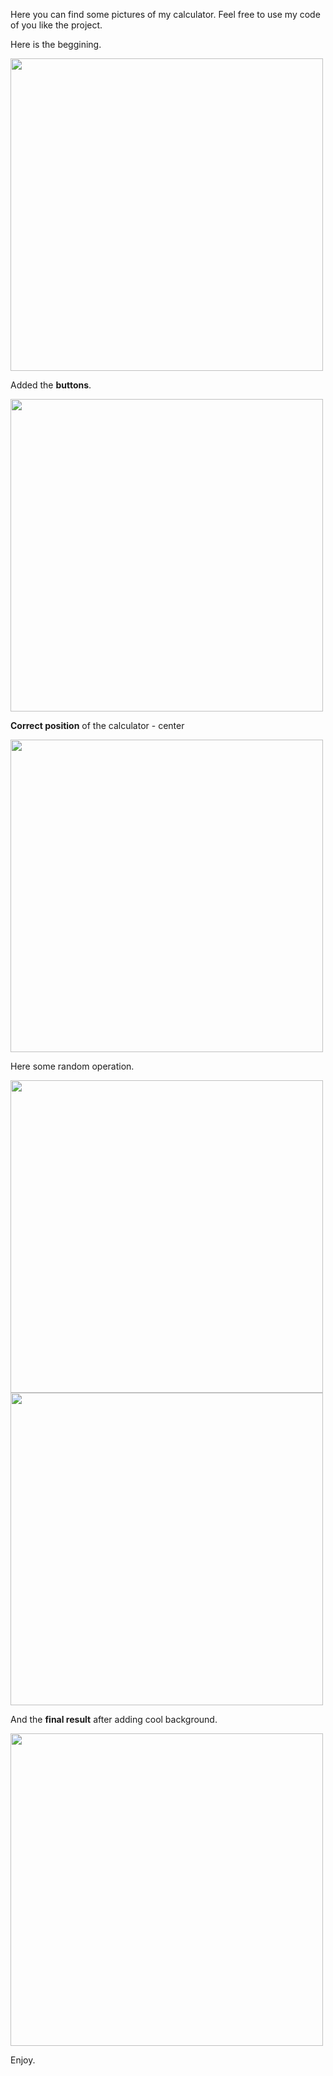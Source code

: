 Here you can find some pictures of my calculator.
Feel free to use my code of you like the project.

Here is the beggining.

<img src='https://user-images.githubusercontent.com/100487082/183724555-79039075-9019-4efd-8b5b-56f3c3ab7beb.png' width='500' heigth='500'/><br>


Added the **buttons**.

<img src='https://user-images.githubusercontent.com/100487082/183724715-f2da1150-9d58-49c9-b995-d0ab17c779d8.png' width='500' heigth='500'/><br>


**Correct position** of the calculator - center

<img src='https://user-images.githubusercontent.com/100487082/183724736-0828bf56-64b6-43db-be93-9c9d30d83213.png' width='500' heigth='500'/><br>


Here some random operation.

<img src='https://user-images.githubusercontent.com/100487082/183724758-46ad455f-4e76-4e9b-9e22-afc2dc71ee5e.png' width='500' heigth='500'/><br>
<img src='https://user-images.githubusercontent.com/100487082/183724763-45f20c16-8210-4523-9464-e1626c1a1574.png' width='500' heigth='500'/><br>

And the **final result** after adding cool background.

<img src='https://user-images.githubusercontent.com/100487082/183724774-935dac1f-00f1-428f-8240-79866de80c29.png' width='500' heigth='500'/><br>

Enjoy.
